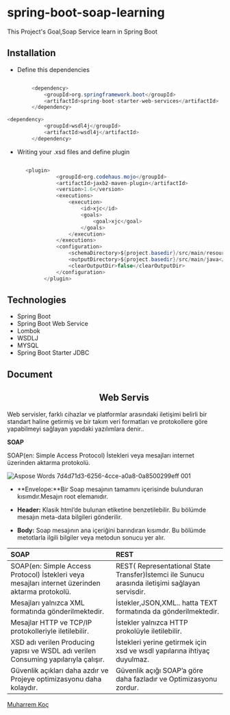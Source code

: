 # spring-boot-soap-learning

This Project's Goal,Soap Service learn in Spring Boot

## Installation

- Define this dependencies

```java

        <dependency>
            <groupId>org.springframework.boot</groupId>
            <artifactId>spring-boot-starter-web-services</artifactId>
        </dependency>

<dependency>
            <groupId>wsdl4j</groupId>
            <artifactId>wsdl4j</artifactId>
        </dependency>
```

- Writing your .xsd files and define plugin

```java

      <plugin>
                <groupId>org.codehaus.mojo</groupId>
                <artifactId>jaxb2-maven-plugin</artifactId>
                <version>1.6</version>
                <executions>
                    <execution>
                        <id>xjc</id>
                        <goals>
                            <goal>xjc</goal>
                        </goals>
                    </execution>
                </executions>
                <configuration>
                    <schemaDirectory>${project.basedir}/src/main/resources/</schemaDirectory>
                    <outputDirectory>${project.basedir}/src/main/java</outputDirectory>
                    <clearOutputDir>false</clearOutputDir>
                </configuration>
            </plugin>
```


## Technologies

- Spring Boot
- Spring Boot Web Service
- Lombok
- WSDLJ
- MYSQL
- Spring Boot Starter JDBC

## Document

## `                    `**Web Servis**
Web servisler, farklı cihazlar ve platformlar arasındaki iletişimi belirli bir standart haline getirmiş ve bir takım veri formatları ve protokollere göre yapabilmeyi sağlayan yapıdaki yazılımlara denir..

**SOAP**

SOAP(en: Simple Access Protocol) İstekleri veya mesajları internet üzerinden aktarma protokolü.

![Aspose Words 7d4d71d3-6256-4cce-a0a8-0a8500299eff 001](https://user-images.githubusercontent.com/80245013/163422629-4ae7b3e0-0955-4be4-b3b0-e440088c1257.png)

- **Envelope:**Bir Soap mesajının tamamını içerisinde bulunduran kısımdır.Mesajın root elemanıdır.

- **Header:** Klasik html’de bulunan <head></head> etiketine benzetilebilir. Bu bölümde mesajın meta-data bilgileri gönderilir.

- **Body:** Soap mesajının ana içeriğini barındıran kısımdır. Bu bölümde metotlarla ilgili bilgiler veya metodun sonucu yer alır.

|SOAP|REST|
| :- | :- |
|SOAP(en: Simple Access Protocol) İstekleri veya mesajları internet üzerinden aktarma protokolü.|REST( Representational State Transfer)İstemci ile Sunucu arasında iletişimi sağlayan servisdir.|
|Mesajları yalnızca XML formatında gönderilmektedir.|İstekler,JSON,XML.. hatta TEXT formatında da gönderilmektedir.|
|Mesajlar HTTP ve TCP/IP protokolleriyle iletilebilir.|İstekler yalnızca HTTP prokolüyle iletilebilir.|
|XSD adı verilen Producing yapısı ve WSDL adı verilen Consuming yapılarıyla çalışır.|İstekleri yerine getirmek için xsd ve wsdl yapılarına ihtiyaç duyulmaz.|
|Güvenlik açıkları daha azdır ve Projeye optimizasyonu daha kolaydır.|Güvenlik açığı SOAP’a göre daha fazladır ve Optimizasyonu zordur.|

[Muharrem Koç](https://github.com/muharremkoc)
